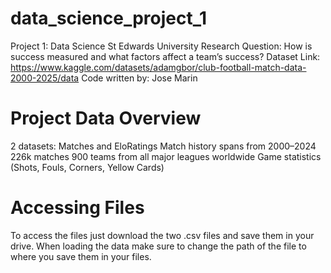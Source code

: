 # data_science_project_1
Project 1: Data Science St Edwards University
Research Question: How is success measured and what factors affect a team’s success?
Dataset Link: https://www.kaggle.com/datasets/adamgbor/club-football-match-data-2000-2025/data
Code written by: Jose Marin

# Project Data Overview 
2 datasets: Matches and EloRatings
Match history spans from 2000–2024
226k matches 
900 teams from all major leagues worldwide 
Game statistics (Shots, Fouls, Corners, Yellow Cards)

# Accessing Files
To access the files just download the two .csv files and save them in your drive. When loading the data make sure to change the path of the file to where you save them in your files. 
